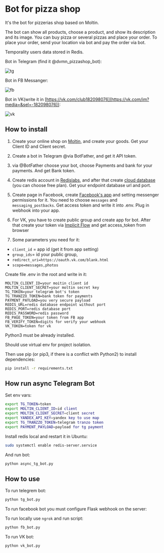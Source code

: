 # Bot for pizza shop

It's the bot for pizzerias shop based on Moltin.

The bot can show all products, choose a product, and show its description and its image. You can buy pizza or several pizzas and place your order. To place your order, send your location via bot and pay the order via bot.

Temporality users data stored in Redis.

Bot in Telegram (find it @dvmn_pizzashop_bot):

![tg](images/tg.gif)

Bot in FB Messanger:

![fb](images/fb.gif)

Bot in VK(write it in [https://vk.com/club182098076](https://vk.com/im?media=&sel=-182098076)):

![vk](images/vk.gif)

## How to install

1. Create your online shop on [Moltin](https://www.moltin.com), and create your goods. Get your Client ID and Client secret.

2. Create a bot in Telegram @via BotFather, and get it API token.

3. via @BotFather choose your bot, choose Payments and bank for your payments. And get Bank token.

4. Create redis account in [Redislabs](https://redislabs.com/), and after that create [cloud database](https://docs.redislabs.com/latest/rc/quick-setup-redis-cloud/) (you can choose free plan). Get your endpoint database url and port.

5. Create page in Facebook, create [Facebook's app](https://developers.facebook.com/apps/) and setting messenger permissions for it. You need to choose `messages` and `messaging_postbacks`. Get access token and write it into .env. Plug in webhook into your app.

6. For VK, you have to create public group and create app for bot.
After that create your token via [Implicit Flow](https://vk.com/dev/implicit_flow_group) and get access_token from browser

7. Some parameters you need for it:

* `client_id` = app id (get it from app setting)
* `group_ids`= id your public group,
* `redirect_uri=https://oauth.vk.com/blank.html`
* `scope=messages,photos`

Create file .env in the root and write in it:

```.env
MOLTIN_CLIENT_ID=your moitin client id
MOLTIN_CLIENT_SECRET=your moltin secret key
TG_TOKEN=your telegram bot's token
TG_TRANZZO_TOKEN=bank token for payments
PAYMENT_PAYLOAD=you very secure payload
REDIS_URL=redis database endpoint without port
REDIS_PORT=redis database port
REDIS_PASSWORD=redis password
FB_PAGE_TOKEN=your token from FB app
FB_VERIFY_TOKEN=digits for verify your webhook
VK_TOKEN=token for vk
```

Python3 must be already installed.

Should use virtual env for project isolation.

Then use pip (or pip3, if there is a conflict with Python2) to install dependencies:

```bash
pip install -r requirements.txt
```

## How run async Telegram Bot

Set env vars:

```bash
export TG_TOKEN=token
export MOLTIN_CLIENT_ID=id client
export MOLTIN_CLIENT_SECRET=client secret
export YANDEX_API_KEY=yandex key to use map
export TG_TRANZZO_TOKEN=telegram tranzo token
export PAYMENT_PAYLOAD=payload for tg payment
```

Install redis local and restart it in Ubuntu:

```bash
sudo systemctl enable redis-server.service
```

And run bot:

```bash
python async_tg_bot.py
```

## How to use

To run telegrem bot:

```bash
python tg_bot.py
```

To run facebook bot you must configure Flask webhook on the server:

To run locally use `ngrok` and run script:

```bash
python fb_bot.py
```

To run VK bot:

```bash
python vk_bot.py
```
